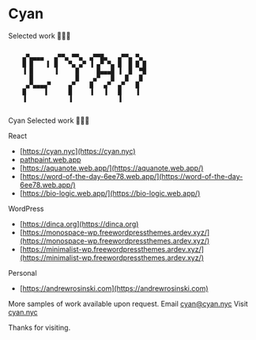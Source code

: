 # Cyan
Selected work 🌈✨🦅
```

    ▄▀▄▄▄▄   ▄▀▀▄ ▀▀▄  ▄▀▀█▄   ▄▀▀▄ ▀▄ 
    █ █    ▌ █   ▀▄ ▄▀ ▐ ▄▀ ▀▄ █  █ █ █ 
    ▐ █      ▐     █     █▄▄▄█ ▐  █  ▀█ 
      █            █    ▄▀   █   █   █  
     ▄▀▄▄▄▄▀     ▄▀    █   ▄▀  ▄▀   █   
    █     ▐      █     ▐   ▐   █    ▐   
    ▐            ▐             ▐        
      
```
Cyan
Selected work 🌈✨🦅

React
* [https://cyan.nyc](https://cyan.nyc)
* [pathpaint.web.app](https://pathpaint.web.app)
* [https://aquanote.web.app/](https://aquanote.web.app/)
* [https://word-of-the-day-6ee78.web.app/](https://word-of-the-day-6ee78.web.app/)
* [https://bio-logic.web.app/](https://bio-logic.web.app/)

WordPress
* [https://dinca.org](https://dinca.org)
* [https://monospace-wp.freewordpressthemes.ardev.xyz/](https://monospace-wp.freewordpressthemes.ardev.xyz/)
* [https://minimalist-wp.freewordpressthemes.ardev.xyz/](https://minimalist-wp.freewordpressthemes.ardev.xyz/)

Personal
* [https://andrewrosinski.com](https://andrewrosinski.com)

More samples of work available upon request.
Email [cyan@cyan.nyc](mailto:cyan@cyan.nyc)
Visit [cyan.nyc](https://cyan.nyc)

Thanks for visiting.
